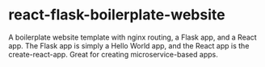 # react-flask-boilerplate-website
A boilerplate website template with nginx routing, a Flask app, and a React app. The Flask app is simply a Hello World app, and the React app is the create-react-app. Great for creating microservice-based apps.
